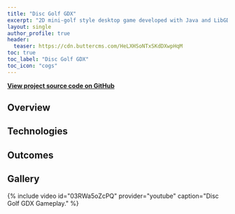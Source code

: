 ```yaml
---
title: "Disc Golf GDX"
excerpt: "2D mini-golf style desktop game developed with Java and LibGDX framework."
layout: single
author_profile: true
header:
  teaser: https://cdn.buttercms.com/HeLXHSoNTxSKdDXwpHqM
toc: true
toc_label: "Disc Golf GDX"
toc_icon: "cogs"
---
```


**[View project source code on GitHub](https://github.com/griesenj/GolfGameGDX)**

## Overview

## Technologies

## Outcomes

## Gallery

{% include video id="03RWa5oZcPQ" provider="youtube" caption="Disc Golf GDX Gameplay." %}

